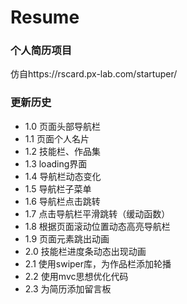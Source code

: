 ﻿# Resume

### 个人简历项目
仿自https://rscard.px-lab.com/startuper/

### 更新历史

- 1.0 页面头部导航栏
- 1.1 页面个人名片
- 1.2 技能栏、作品集
- 1.3 loading界面
- 1.4 导航栏动态变化
- 1.5 导航栏子菜单
- 1.6 导航栏点击跳转
- 1.7 点击导航栏平滑跳转（缓动函数）
- 1.8 根据页面滚动位置动态高亮导航栏
- 1.9 页面元素跳出动画
- 2.0 技能栏进度条动态出现动画
- 2.1 使用swiper库，为作品栏添加轮播
- 2.2 使用mvc思想优化代码
- 2.3 为简历添加留言板
